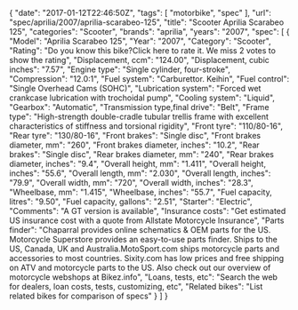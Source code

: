{
    "date": "2017-01-12T22:46:50Z",
    "tags": [
        "motorbike",
        "spec"
    ],
    "url": "spec\/aprilia\/2007\/aprilia-scarabeo-125",
    "title": "Scooter Aprilia Scarabeo 125",
    "categories": "Scooter",
    "brands": "aprilia",
    "years": "2007",
    "spec": [
        {
            "Model": "Aprilia Scarabeo 125",
            "Year": "2007",
            "Category": "Scooter",
            "Rating": "Do you know this bike?Click here to rate it. We miss 2 votes to show the rating",
            "Displacement, ccm": "124.00",
            "Displacement, cubic inches": "7.57",
            "Engine type": "Single cylinder, four-stroke",
            "Compression": "12.0:1",
            "Fuel system": "Carburettor. Keihin",
            "Fuel control": "Single Overhead Cams (SOHC)",
            "Lubrication system": "Forced  wet crankcase lubrication with trochoidal pump",
            "Cooling system": "Liquid",
            "Gearbox": "Automatic",
            "Transmission type,final drive": "Belt",
            "Frame type": "High-strength double-cradle tubular trellis frame with excellent characteristics              of stiffness and torsional rigidity",
            "Front tyre": "110\/80-16",
            "Rear tyre": "130\/80-16",
            "Front brakes": "Single disc",
            "Front brakes diameter, mm": "260",
            "Front brakes diameter, inches": "10.2",
            "Rear brakes": "Single disc",
            "Rear brakes diameter, mm": "240",
            "Rear brakes diameter, inches": "9.4",
            "Overall height, mm": "1.411",
            "Overall height, inches": "55.6",
            "Overall length, mm": "2.030",
            "Overall length, inches": "79.9",
            "Overall width, mm": "720",
            "Overall width, inches": "28.3",
            "Wheelbase, mm": "1.415",
            "Wheelbase, inches": "55.7",
            "Fuel capacity, litres": "9.50",
            "Fuel capacity, gallons": "2.51",
            "Starter": "Electric",
            "Comments": "A GT version is available",
            "Insurance costs": "Get estimated US insurance cost with a quote from Allstate Motorcycle Insurance",
            "Parts finder": "Chaparral provides online schematics & OEM parts for the US.   Motorcycle Superstore provides an easy-to-use parts finder. Ships to the US, Canada, UK and Australia.MotoSport.com ships motorcycle parts and accessories to most countries.    Sixity.com has low prices and free shipping on ATV and motorcycle parts to the US. Also check out our overview of motorcycle webshops at Bikez.info",
            "Loans, tests, etc": "Search the web for dealers, loan costs, tests, customizing, etc",
            "Related bikes": "List related bikes for comparison of specs"
        }
    ]
}
